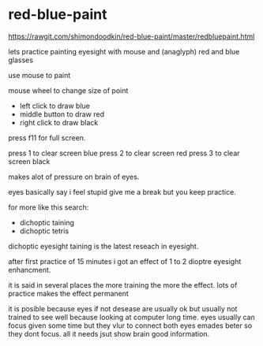 # red-blue-paint

https://rawgit.com/shimondoodkin/red-blue-paint/master/redbluepaint.html

lets practice painting eyesight with mouse and (anaglyph) red and blue glasses

use mouse to paint

mouse wheel to change size of point

* left click to draw blue
* middle button to draw red
* right click to draw black

press f11 for full screen.

press 1 to clear screen blue
press 2 to clear screen red 
press 3 to clear screen black

makes alot of pressure on brain of eyes.

eyes basically say i feel stupid give me a break but you keep practice.

for more like this search:

* dichoptic taining
* dichoptic tetris

dichoptic eyesight taining is the latest reseach in eyesight.

after first practice of 15 minutes i got an effect of 1 to 2 dioptre eyesight enhancment.

it is said in several places the more training the more the effect. lots of practice makes the effect permanent


it is posible because eyes if not desease are usually ok
but usually not trained to see well because looking at computer long time.
eyes usually can focus given some time but they vlur to connect both eyes emades beter so they dont focus.
all it needs jsut show brain good information.
